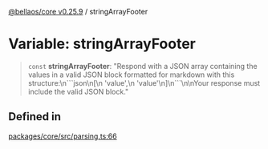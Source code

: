 [@bellaos/core v0.25.9](../index.md) / stringArrayFooter

# Variable: stringArrayFooter

> `const` **stringArrayFooter**: "Respond with a JSON array containing the values in a valid JSON block formatted for markdown with this structure:\n\`\`\`json\n\[\n  'value',\n  'value'\n\]\n\`\`\`\n\nYour response must include the valid JSON block."

## Defined in

[packages/core/src/parsing.ts:66](https://github.com/bellaOS/bella/blob/main/packages/core/src/parsing.ts#L66)
